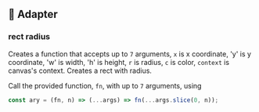 ## 🔌 Adapter

### rect radius
Creates a function that accepts up to `7` arguments, `x` is x coordinate, 'y' is y coordinate, 'w' is width, 'h' is height, `r` is radius, `c` is color, `context` is canvas's context. Creates a rect with radius.

Call the provided function, `fn`, with up to `7` arguments, using 
```js
const ary = (fn, n) => (...args) => fn(...args.slice(0, n));
```
